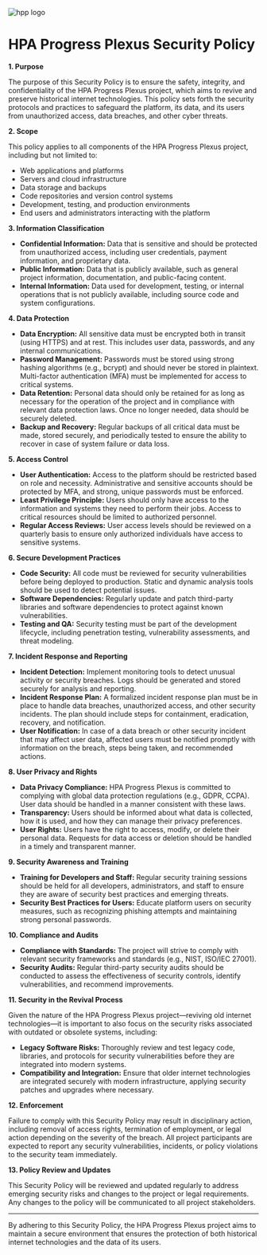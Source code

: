 ![hpp logo](https://github.com/user-attachments/assets/498f0032-4a87-4bdf-aea7-3d007178a813)

# HPA Progress Plexus Security Policy

**1. Purpose**

The purpose of this Security Policy is to ensure the safety, integrity, and confidentiality of the HPA Progress Plexus project, which aims to revive and preserve historical internet technologies. This policy sets forth the security protocols and practices to safeguard the platform, its data, and its users from unauthorized access, data breaches, and other cyber threats.

**2. Scope**

This policy applies to all components of the HPA Progress Plexus project, including but not limited to:
- Web applications and platforms
- Servers and cloud infrastructure
- Data storage and backups
- Code repositories and version control systems
- Development, testing, and production environments
- End users and administrators interacting with the platform

**3. Information Classification**

- **Confidential Information:** Data that is sensitive and should be protected from unauthorized access, including user credentials, payment information, and proprietary data.
- **Public Information:** Data that is publicly available, such as general project information, documentation, and public-facing content.
- **Internal Information:** Data used for development, testing, or internal operations that is not publicly available, including source code and system configurations.

**4. Data Protection**

- **Data Encryption:** All sensitive data must be encrypted both in transit (using HTTPS) and at rest. This includes user data, passwords, and any internal communications.
- **Password Management:** Passwords must be stored using strong hashing algorithms (e.g., bcrypt) and should never be stored in plaintext. Multi-factor authentication (MFA) must be implemented for access to critical systems.
- **Data Retention:** Personal data should only be retained for as long as necessary for the operation of the project and in compliance with relevant data protection laws. Once no longer needed, data should be securely deleted.
- **Backup and Recovery:** Regular backups of all critical data must be made, stored securely, and periodically tested to ensure the ability to recover in case of system failure or data loss.

**5. Access Control**

- **User Authentication:** Access to the platform should be restricted based on role and necessity. Administrative and sensitive accounts should be protected by MFA, and strong, unique passwords must be enforced.
- **Least Privilege Principle:** Users should only have access to the information and systems they need to perform their jobs. Access to critical resources should be limited to authorized personnel.
- **Regular Access Reviews:** User access levels should be reviewed on a quarterly basis to ensure only authorized individuals have access to sensitive systems.

**6. Secure Development Practices**

- **Code Security:** All code must be reviewed for security vulnerabilities before being deployed to production. Static and dynamic analysis tools should be used to detect potential issues.
- **Software Dependencies:** Regularly update and patch third-party libraries and software dependencies to protect against known vulnerabilities.
- **Testing and QA:** Security testing must be part of the development lifecycle, including penetration testing, vulnerability assessments, and threat modeling.

**7. Incident Response and Reporting**

- **Incident Detection:** Implement monitoring tools to detect unusual activity or security breaches. Logs should be generated and stored securely for analysis and reporting.
- **Incident Response Plan:** A formalized incident response plan must be in place to handle data breaches, unauthorized access, and other security incidents. The plan should include steps for containment, eradication, recovery, and notification.
- **User Notification:** In case of a data breach or other security incident that may affect user data, affected users must be notified promptly with information on the breach, steps being taken, and recommended actions.

**8. User Privacy and Rights**

- **Data Privacy Compliance:** HPA Progress Plexus is committed to complying with global data protection regulations (e.g., GDPR, CCPA). User data should be handled in a manner consistent with these laws.
- **Transparency:** Users should be informed about what data is collected, how it is used, and how they can manage their privacy preferences.
- **User Rights:** Users have the right to access, modify, or delete their personal data. Requests for data access or deletion should be handled in a timely and transparent manner.

**9. Security Awareness and Training**

- **Training for Developers and Staff:** Regular security training sessions should be held for all developers, administrators, and staff to ensure they are aware of security best practices and emerging threats.
- **Security Best Practices for Users:** Educate platform users on security measures, such as recognizing phishing attempts and maintaining strong personal passwords.

**10. Compliance and Audits**

- **Compliance with Standards:** The project will strive to comply with relevant security frameworks and standards (e.g., NIST, ISO/IEC 27001).
- **Security Audits:** Regular third-party security audits should be conducted to assess the effectiveness of security controls, identify vulnerabilities, and recommend improvements.

**11. Security in the Revival Process**

Given the nature of the HPA Progress Plexus project—reviving old internet technologies—it is important to also focus on the security risks associated with outdated or obsolete systems, including:
- **Legacy Software Risks:** Thoroughly review and test legacy code, libraries, and protocols for security vulnerabilities before they are integrated into modern systems.
- **Compatibility and Integration:** Ensure that older internet technologies are integrated securely with modern infrastructure, applying security patches and upgrades where necessary.

**12. Enforcement**

Failure to comply with this Security Policy may result in disciplinary action, including removal of access rights, termination of employment, or legal action depending on the severity of the breach. All project participants are expected to report any security vulnerabilities, incidents, or policy violations to the security team immediately.

**13. Policy Review and Updates**

This Security Policy will be reviewed and updated regularly to address emerging security risks and changes to the project or legal requirements. Any changes to the policy will be communicated to all project stakeholders.

---

By adhering to this Security Policy, the HPA Progress Plexus project aims to maintain a secure environment that ensures the protection of both historical internet technologies and the data of its users.
